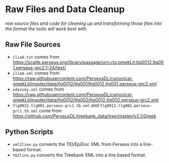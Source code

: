 # Raw Files and Data Cleanup

*raw source files and code for cleaning up and transforming those files into the format the tools will work best with*


## Raw File Sources

* `iliad.txt` comes from https://scaife.perseus.org/library/passage/urn:cts:greekLit:tlg0012.tlg001.perseus-grc2:1-24/text/
* `iliad.xml` comes from https://raw.githubusercontent.com/PerseusDL/canonical-greekLit/master/data/tlg0012/tlg001/tlg0012.tlg001.perseus-grc2.xml
* `odyssey.xml` comes from https://raw.githubusercontent.com/PerseusDL/canonical-greekLit/master/data/tlg0012/tlg002/tlg0012.tlg002.perseus-grc2.xml
* `tlg0012.tlg001.perseus-grc1.tb.xml` and `tlg0012.tlg002.perseus-grc1.tb.xml` come from https://github.com/PerseusDL/treebank_data/tree/master/v2.1/Greek


## Python Scripts

* `xml2line.py` converts the TEI/EpiDoc XML from Perseus into a line-based format.
* `tb2line.py` converts the Treebank XML into a line based format.
